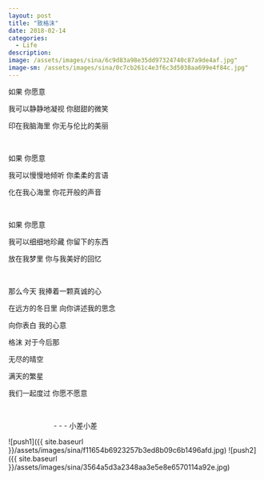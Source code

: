 ```yaml
---
layout: post
title: "致格沫"
date: 2018-02-14
categories:
  - Life
description: 
image: /assets/images/sina/6c9d83a98e35dd97324740c87a9de4af.jpg"
image-sm: /assets/images/sina/0c7cb261c4e3f6c3d5038aa699e4f84c.jpg"
---
```


如果 你愿意

我可以静静地凝视 你甜甜的微笑

印在我脑海里 你无与伦比的美丽

<br/>


如果 你愿意

我可以慢慢地倾听 你柔柔的言语

化在我心海里 你花开般的声音

<br/>


如果 你愿意

我可以细细地珍藏 你留下的东西

放在我梦里 你与我美好的回忆

<br/>


那么今天 我捧着一颗真诚的心

在远方的冬日里 向你讲述我的思念

向你表白 我的心意

格沫 对于今后那

无尽的晴空

满天的繁星

我们一起度过 你愿不愿意

<br/>

&nbsp;&nbsp;&nbsp;&nbsp; &nbsp;&nbsp;&nbsp;&nbsp;&nbsp;&nbsp; &nbsp;&nbsp;&nbsp;&nbsp; &nbsp;&nbsp;&nbsp;&nbsp;&nbsp;&nbsp;- - - 小差小差

![push1]({{ site.baseurl }}/assets/images/sina/f11654b6923257b3ed8b09c6b1496afd.jpg)
![push2]({{ site.baseurl }}/assets/images/sina/3564a5d3a2348aa3e5e8e6570114a92e.jpg)

